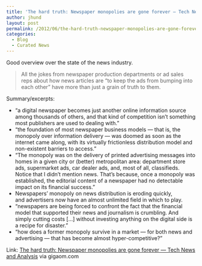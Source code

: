 ```yaml
---
title: 'The hard truth: Newspaper monopolies are gone forever — Tech News and Analysis'
author: jhund
layout: post
permalink: /2012/06/the-hard-truth-newspaper-monopolies-are-gone-forever-tech-news-and-analysis/
categories:
  - Blog
  - Curated News
---
```

Good overview over the state of the news industry.

> All the jokes from newspaper production departments or ad sales reps about how news articles are &ldquo;to keep the ads from bumping into each other&rdquo; have more than just a grain of truth to them.

Summary/excerpts:

  * &#8220;a digital newspaper becomes just another online information source among thousands of others, and that kind of competition isn&rsquo;t something most publishers are used to dealing with.&#8221;
  * &#8220;the foundation of most newspaper business models &mdash; that is, the monopoly over information delivery &mdash; was doomed as soon as the internet came along, with its virtually frictionless distribution model and non-existent barriers to access.&#8221;
  * &#8220;The monopoly was on the delivery of printed advertising messages into homes in a given city or (better) metropolitan area: department store ads, supermarket ads, car dealer ads, and, most of all, classifieds. Notice that I didn&rsquo;t mention news. That&rsquo;s because, once a monopoly was established, the editorial content of a newspaper had no detectable impact on its financial success.&#8221;
  * Newspapers&#8217; monopoly on news distribution is eroding quickly, and&nbsp;advertisers now have an almost unlimited field in which to play.
  * &#8220;newspapers are being forced to confront the fact that the financial model that supported their news and journalism is crumbling. And simply cutting costs [...] without investing anything on the digital side is a recipe for disaster.&#8221;
  * &#8220;how does a former monopoly survive in a market &mdash; for both news and advertising &mdash; that has become almost hyper-competitive?&#8221;

Link: [The hard truth: Newspaper monopolies are gone forever &mdash; Tech News and Analysis][1] via gigaom.com

 [1]: http://bit.ly/MjrxSo